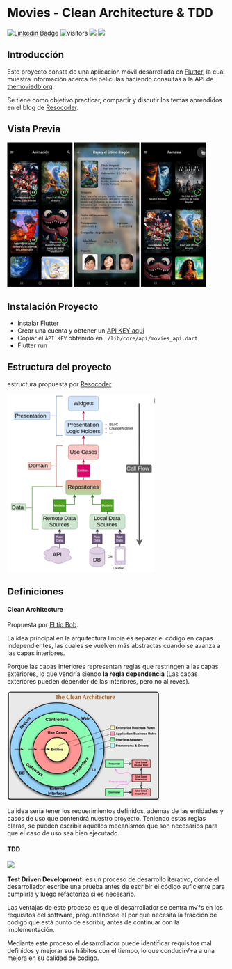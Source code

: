 # Movies - Clean Architecture & TDD

[![Linkedin Badge](https://img.shields.io/badge/-Linkedin-0e76a8?style=flat&labelColor=0e76a8&logo=linkedin&logoColor=white)](https://www.linkedin.com/in/jf96/) 
![visitors](https://visitor-badge.glitch.me/badge?page_id=sr-Te.movies-CleanArchitecture-TDD)
<a href="https://flutter.dev/">
  <img src="https://img.shields.io/badge/flutter-%3E%3D%202.0.0-green.svg"/>
</a>
<a href="https://flutter.dev/">
  <img src="https://img.shields.io/badge/tests-100%25-brightgreen"/>
</a>


## Introducción
Este proyecto consta de una aplicación móvil desarrollada en [Flutter](https://flutter.dev/), la cual muestra información acerca de películas 
haciendo consultas a la API de [themoviedb.org](https://www.themoviedb.org/).  

Se tiene como objetivo practicar, compartir y discutir los temas aprendidos en el blog de 
[Resocoder](https://resocoder.com/category/tutorials/flutter/tdd-clean-architecture/).

## Vista Previa
<p float="left">
  <img src="readme_sources/categories.gif" width="150" />
  <img src="readme_sources/movie_profile.gif" width="150" /> 
  <img src="readme_sources/search.gif" width="150" />
</p>

<!--#### APK-->
<!--[Obten tu APK]()-->

## Instalación Proyecto
* [Instalar Flutter](https://flutter.dev/docs/get-started/install)
* Crear una cuenta y obtener un [API KEY aquí](https://www.themoviedb.org/documentation/api)
* Copiar el ```API KEY``` obtenido en ``./lib/core/api/movies_api.dart``
* Flutter run


## Estructura del proyecto
estructura propuesta por [Resocoder](https://resocoder.com/2019/08/27/flutter-tdd-clean-architecture-course-1-explanation-project-structure/)

<div>
<img src="./readme_sources/architecture.jpeg" alt="jpeg" width="340" height="410">
<div>

## Definiciones
#### Clean Architecture
Propuesta por [El tío Bob](https://blog.cleancoder.com/uncle-bob/2012/08/13/the-clean-architecture.html).

La idea principal en la arquitectura limpia es separar el código en capas independientes, las cuales se vuelven más abstractas
cuando se avanza a las capas interiores.

Porque las capas interiores representan reglas que restringen a las capas exteriores, lo que vendría siendo **la regla
dependencia** (Las capas exteriores pueden depender de las interiores, pero no al revés).

<div>
<img src="./readme_sources/clean_architecture.jpeg" alt="jpeg" width="350" height="250">
<div>

La idea sería tener los requerimientos definidos, además de las entidades y casos de uso que contendrá nuestro proyecto. Teniendo estas 
reglas claras, se pueden escribir aquellos mecanismos que son necesarios para que el caso de uso sea bien ejecutado.

#### TDD
<a href="https://flutter.dev/">
  <img src="https://img.shields.io/badge/passed%20tests-66-blue"/>
</a>
<div>

**Test Driven Development:** es un proceso de desarrollo iterativo, donde el desarrollador escribe una prueba antes de escribir el código
suficiente para cumplirla y luego refactoriza si es necesario.

Las ventajas de este proceso es que el desarrollador se centra m√°s en los requisitos del software, preguntándose el por qué necesita la fracción de código 
que está punto de escribir, antes de continuar con la implementación. 

Mediante este proceso el desarrollador puede identificar requisitos mal definidos y mejorar
sus hábitos con el tiempo, lo que conducir√≠a a una mejora en su calidad de  código.

